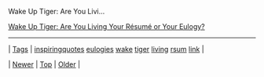 <!--
title: Wake Up Tiger
date: 2020-06-28T15:27:00.183Z
tags: inspiringquotes, eulogies, wake, tiger, living, rsum, link
-->


Wake Up Tiger: Are You Livi...

[Wake Up Tiger: Are You Living Your Résumé or Your Eulogy?](http://wakeuptiger.blogspot.com/2013/09/are-you-living-your-resume-or-your.html)

<!--BOTTOM-POST-NAVIGATION-->
---

| [Tags](tags.md) | [inspiringquotes](tag-inspiringquotes.md) [eulogies](tag-eulogies.md) [wake](tag-wake.md) [tiger](tag-tiger.md) [living](tag-living.md) [rsum](tag-rsum.md) [link](tag-link.md) |

| [Newer](64984193881.md) | [Top](index.md) | [Older](65038025968.md) |